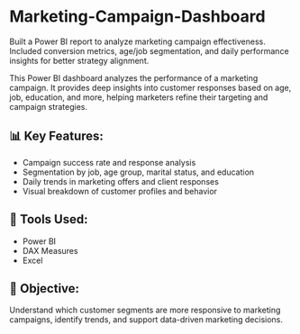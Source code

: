 # Marketing-Campaign-Dashboard
Built a Power BI report to analyze marketing campaign effectiveness. Included conversion metrics, age/job segmentation, and daily performance insights for better strategy alignment.

This Power BI dashboard analyzes the performance of a marketing campaign. It provides deep insights into customer responses based on age, job, education, and more, helping marketers refine their targeting and campaign strategies.

## 📊 Key Features:
- Campaign success rate and response analysis
- Segmentation by job, age group, marital status, and education
- Daily trends in marketing offers and client responses
- Visual breakdown of customer profiles and behavior

## 📁 Tools Used:
- Power BI
- DAX Measures
- Excel

## 📌 Objective:
Understand which customer segments are more responsive to marketing campaigns, identify trends, and support data-driven marketing decisions.
